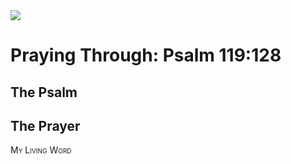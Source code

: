 <img class="intro-right" src="/images/art-paris-psalter.jpg">

<style>
  li {list-style-type: none;}
  p + ul {
    margin-top: -18px;
}
</style>

# Praying Through: Psalm 119:128

## The Psalm

## The Prayer

<div style="font-variant: small-caps;">
My Living Word
</div>
